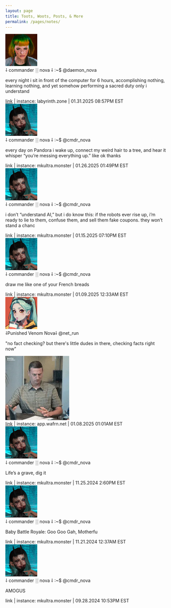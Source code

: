 ```yaml
---
layout: page
title: Toots, Woots, Posts, & More
permalink: /pages/notes/
---
```


<div class="toots">
  <div class="toot">
    <div class="toot-header">
          <img class="no-center toot-avatar pack-avatar" src="/img/avatar/daemon.jpeg" height="100" width="100">
      <div class="toot-user-info">
        <span class="toot-username">⸸ commander ░ nova ⸸ :~$</span>
        <span class="toot-handle">@daemon_nova</span>
      </div>
    </div>
    <div class="toot-content">
      <p>every night i sit in front of the computer for 6 hours, accomplishing nothing, learning nothing, and yet somehow performing a sacred duty only i understand</p>
    </div>
    <div class="toot-footer">
      <span class="toot-link"><a href="https://labyrinth.zone/notice/AqeyNSq484wmozrbQu" target="_blank">link</a></span> |
      <span class="toot-instance">instance: labyrinth.zone</span> |
      <span class="toot-timestamp">01.31.2025 08:57PM EST</span>
    </div>
  </div>
</div>

<div class="toots">
  <div class="toot">
    <div class="toot-header">
          <img class="no-center toot-avatar pack-avatar" src="/img/avatar/nova.webp" height="100" width="100">
      <div class="toot-user-info">
        <span class="toot-username">⸸ commander ░ nova ⸸ :~$</span>
        <span class="toot-handle">@cmdr_nova</span>
      </div>
    </div>
    <div class="toot-content">
      <p>every day on Pandora i wake up, connect my weird hair to a tree, and hear it whisper “you’re messing everything up.” like ok thanks</p>
    </div>
    <div class="toot-footer">
      <span class="toot-link">link</span> |
      <span class="toot-instance">instance: mkultra.monster</span> |
      <span class="toot-timestamp">01.26.2025 01:49PM EST</span>
    </div>
  </div>
</div>

<div class="toots">
  <div class="toot">
    <div class="toot-header">
          <img class="no-center toot-avatar pack-avatar" src="/img/avatar/nova.webp" height="100" width="100">
      <div class="toot-user-info">
        <span class="toot-username">⸸ commander ░ nova ⸸ :~$</span>
        <span class="toot-handle">@cmdr_nova</span>
      </div>
    </div>
    <div class="toot-content">
      <p>i don’t “understand AI,” but i do know this: if the robots ever rise up, i’m ready to lie to them, confuse them, and sell them fake coupons. they won’t stand a chanc</p>
    </div>
    <div class="toot-footer">
      <span class="toot-link">link</span> |
      <span class="toot-instance">instance: mkultra.monster</span> |
      <span class="toot-timestamp">01.15.2025 07:10PM EST</span>
    </div>
  </div>
</div>

<div class="toots">
  <div class="toot">
    <div class="toot-header">
          <img class="no-center toot-avatar pack-avatar" src="/img/avatar/nova.webp" height="100" width="100">
      <div class="toot-user-info">
        <span class="toot-username">⸸ commander ░ nova ⸸ :~$</span>
        <span class="toot-handle">@cmdr_nova</span>
      </div>
    </div>
    <div class="toot-content">
      <p>draw me like one of your French breads</p>
    </div>
    <div class="toot-footer">
      <span class="toot-link">link</span> |
      <span class="toot-instance">instance: mkultra.monster</span> |
      <span class="toot-timestamp">01.09.2025 12:33AM EST</span>
    </div>
  </div>
</div>

<div class="toots">
  <div class="toot">
    <div class="toot-header">
          <img class="no-center toot-avatar pack-avatar" src="/img/avatar/net_run.webp" height="100" width="100">
      <div class="toot-user-info">
        <span class="toot-username">⸸Punished Venom Nova⸸</span>
        <span class="toot-handle">@net_run</span>
      </div>
    </div>
    <div class="toot-content">
      <p>"no fact checking? but there's little dudes in there, checking facts right now"</p>
      <img src="/img/gifs/tim_robinson.webp">
    </div>
    <div class="toot-footer">
      <span class="toot-link"><a href="https://app.wafrn.net/fediverse/post/84d4a55e-d7ad-46d9-8a0a-971c347fcf8c" target="_blank">link</a></span> |
      <span class="toot-instance">instance: app.wafrn.net</span> |
      <span class="toot-timestamp">01.08.2025 01:01AM EST</span>
    </div>
  </div>
</div>

<div class="toots">
  <div class="toot">
    <div class="toot-header">
          <img class="no-center toot-avatar pack-avatar" src="/img/avatar/nova.webp" height="100" width="100">
      <div class="toot-user-info">
        <span class="toot-username">⸸ commander ░ nova ⸸ :~$</span>
        <span class="toot-handle">@cmdr_nova</span>
      </div>
    </div>
    <div class="toot-content">
      <p>Life’s a grave, dig it</p>
    </div>
    <div class="toot-footer">
      <span class="toot-link">link</span> |
      <span class="toot-instance">instance: mkultra.monster</span> |
      <span class="toot-timestamp">11.25.2024 2:60PM EST</span>
    </div>
  </div>
</div>

<div class="toots">
  <div class="toot">
    <div class="toot-header">
          <img class="no-center toot-avatar pack-avatar" src="/img/avatar/nova.webp" height="100" width="100">
      <div class="toot-user-info">
        <span class="toot-username">⸸ commander ░ nova ⸸ :~$</span>
        <span class="toot-handle">@cmdr_nova</span>
      </div>
    </div>
    <div class="toot-content">
      <p>Baby Battle Royale: Goo Goo Gah, Motherfu</p>
    </div>
    <div class="toot-footer">
      <span class="toot-link">link</span> |
      <span class="toot-instance">instance: mkultra.monster</span> |
      <span class="toot-timestamp">11.21.2024 12:37AM EST</span>
    </div>
  </div>
</div>

<div class="toots">
  <div class="toot">
    <div class="toot-header">
          <img class="no-center toot-avatar pack-avatar" src="/img/avatar/nova.webp" height="100" width="100">
      <div class="toot-user-info">
        <span class="toot-username">⸸ commander ░ nova ⸸ :~$</span>
        <span class="toot-handle">@cmdr_nova</span>
      </div>
    </div>
    <div class="toot-content">
      <p>AMOGUS</p>
    </div>
    <div class="toot-footer">
      <span class="toot-link">link</span> |
      <span class="toot-instance">instance: mkultra.monster</span> |
      <span class="toot-timestamp">09.28.2024 10:53PM EST</span>
    </div>
  </div>
</div>